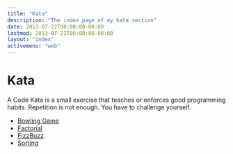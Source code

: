 ```yaml
---
title: "Kata"
description: "The index page of my kata section"
date: 2013-07-22T00:00:00-00:00
lastmod: 2013-07-22T00:00:00-00:00
layout: "index"
activemenu: "web"
---
```


# Kata  

A Code Kata is a small exercise that teaches or enforces good programming habits.
Repetition is not enough. You have to challenge yourself. 

* [Bowling Game](/bowlinggame/)
* [Factorial](/kata/factorial/)
* [FizzBuzz](/kata/fizzbuzz/)
* [Sorting](/sortingkata/)